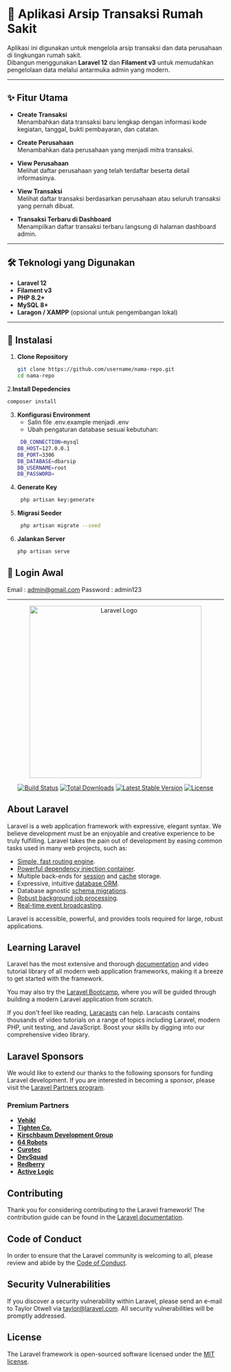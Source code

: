 # 📂 Aplikasi Arsip Transaksi Rumah Sakit

Aplikasi ini digunakan untuk mengelola arsip transaksi dan data perusahaan di lingkungan rumah sakit.  
Dibangun menggunakan **Laravel 12** dan **Filament v3** untuk memudahkan pengelolaan data melalui antarmuka admin yang modern.

---

## ✨ Fitur Utama

- **Create Transaksi**  
  Menambahkan data transaksi baru lengkap dengan informasi kode kegiatan, tanggal, bukti pembayaran, dan catatan.

- **Create Perusahaan**  
  Menambahkan data perusahaan yang menjadi mitra transaksi.

- **View Perusahaan**  
  Melihat daftar perusahaan yang telah terdaftar beserta detail informasinya.

- **View Transaksi**  
  Melihat daftar transaksi berdasarkan perusahaan atau seluruh transaksi yang pernah dibuat.

- **Transaksi Terbaru di Dashboard**  
  Menampilkan daftar transaksi terbaru langsung di halaman dashboard admin.

---

## 🛠️ Teknologi yang Digunakan

- **Laravel 12**
- **Filament v3**
- **PHP 8.2+**
- **MySQL 8+**
- **Laragon / XAMPP** (opsional untuk pengembangan lokal)

---

## 🚀 Instalasi

1. **Clone Repository**
   ```bash
   git clone https://github.com/username/nama-repo.git
   cd nama-repo
   ```
2.**Install Depedencies**
   ```bash
   composer install
   ```
3. **Konfigurasi Environment**
   - Salin file .env.example menjadi .env
   - Ubah pengaturan database sesuai kebutuhan:
   ```bash
    DB_CONNECTION=mysql
   DB_HOST=127.0.0.1
   DB_PORT=3306
   DB_DATABASE=dbarsip
   DB_USERNAME=root
   DB_PASSWORD=
   ```
4. **Generate Key**
   ```bash
    php artisan key:generate
   ```
5. **Migrasi Seeder**
   ```bash
    php artisan migrate --seed
   ```
6. **Jalankan Server**
   ```bash
   php artisan serve
   ```
## 🔑 Login Awal
Email : admin@gmail.com
Password : admin123

---

<p align="center"><a href="https://laravel.com" target="_blank"><img src="https://raw.githubusercontent.com/laravel/art/master/logo-lockup/5%20SVG/2%20CMYK/1%20Full%20Color/laravel-logolockup-cmyk-red.svg" width="400" alt="Laravel Logo"></a></p>

<p align="center">
<a href="https://github.com/laravel/framework/actions"><img src="https://github.com/laravel/framework/workflows/tests/badge.svg" alt="Build Status"></a>
<a href="https://packagist.org/packages/laravel/framework"><img src="https://img.shields.io/packagist/dt/laravel/framework" alt="Total Downloads"></a>
<a href="https://packagist.org/packages/laravel/framework"><img src="https://img.shields.io/packagist/v/laravel/framework" alt="Latest Stable Version"></a>
<a href="https://packagist.org/packages/laravel/framework"><img src="https://img.shields.io/packagist/l/laravel/framework" alt="License"></a>
</p>

## About Laravel

Laravel is a web application framework with expressive, elegant syntax. We believe development must be an enjoyable and creative experience to be truly fulfilling. Laravel takes the pain out of development by easing common tasks used in many web projects, such as:

- [Simple, fast routing engine](https://laravel.com/docs/routing).
- [Powerful dependency injection container](https://laravel.com/docs/container).
- Multiple back-ends for [session](https://laravel.com/docs/session) and [cache](https://laravel.com/docs/cache) storage.
- Expressive, intuitive [database ORM](https://laravel.com/docs/eloquent).
- Database agnostic [schema migrations](https://laravel.com/docs/migrations).
- [Robust background job processing](https://laravel.com/docs/queues).
- [Real-time event broadcasting](https://laravel.com/docs/broadcasting).

Laravel is accessible, powerful, and provides tools required for large, robust applications.

## Learning Laravel

Laravel has the most extensive and thorough [documentation](https://laravel.com/docs) and video tutorial library of all modern web application frameworks, making it a breeze to get started with the framework.

You may also try the [Laravel Bootcamp](https://bootcamp.laravel.com), where you will be guided through building a modern Laravel application from scratch.

If you don't feel like reading, [Laracasts](https://laracasts.com) can help. Laracasts contains thousands of video tutorials on a range of topics including Laravel, modern PHP, unit testing, and JavaScript. Boost your skills by digging into our comprehensive video library.

## Laravel Sponsors

We would like to extend our thanks to the following sponsors for funding Laravel development. If you are interested in becoming a sponsor, please visit the [Laravel Partners program](https://partners.laravel.com).

### Premium Partners

- **[Vehikl](https://vehikl.com)**
- **[Tighten Co.](https://tighten.co)**
- **[Kirschbaum Development Group](https://kirschbaumdevelopment.com)**
- **[64 Robots](https://64robots.com)**
- **[Curotec](https://www.curotec.com/services/technologies/laravel)**
- **[DevSquad](https://devsquad.com/hire-laravel-developers)**
- **[Redberry](https://redberry.international/laravel-development)**
- **[Active Logic](https://activelogic.com)**

## Contributing

Thank you for considering contributing to the Laravel framework! The contribution guide can be found in the [Laravel documentation](https://laravel.com/docs/contributions).

## Code of Conduct

In order to ensure that the Laravel community is welcoming to all, please review and abide by the [Code of Conduct](https://laravel.com/docs/contributions#code-of-conduct).

## Security Vulnerabilities

If you discover a security vulnerability within Laravel, please send an e-mail to Taylor Otwell via [taylor@laravel.com](mailto:taylor@laravel.com). All security vulnerabilities will be promptly addressed.

## License

The Laravel framework is open-sourced software licensed under the [MIT license](https://opensource.org/licenses/MIT).


